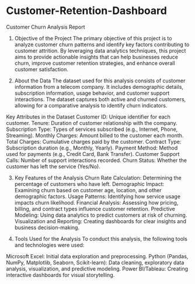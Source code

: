 # Customer-Retention-Dashboard

Customer Churn Analysis Report
1. Objective of the Project
The primary objective of this project is to analyze customer churn patterns and identify key factors contributing to customer attrition. By leveraging data analytics techniques, this project aims to provide actionable insights that can help businesses reduce churn, improve customer retention strategies, and enhance overall customer satisfaction.

2. About the Data
The dataset used for this analysis consists of customer information from a telecom company. It includes demographic details, subscription information, usage behavior, and customer support interactions. The dataset captures both active and churned customers, allowing for a comparative analysis to identify churn indicators.

Key Attributes in the Dataset
Customer ID: Unique identifier for each customer.
Tenure: Duration of customer relationship with the company.
Subscription Type: Types of services subscribed (e.g., Internet, Phone, Streaming).
Monthly Charges: Amount billed to the customer each month.
Total Charges: Cumulative charges paid by the customer.
Contract Type: Subscription duration (e.g., Monthly, Yearly).
Payment Method: Method used for payments (e.g., Credit Card, Bank Transfer).
Customer Support Calls: Number of support interactions recorded.
Churn Status: Whether the customer has left the service (Yes/No).

3. Key Features of the Analysis
Churn Rate Calculation: Determining the percentage of customers who have left.
Demographic Impact: Examining churn based on customer age, location, and other demographic factors.
Usage Patterns: Identifying how service usage impacts churn likelihood.
Financial Analysis: Assessing how pricing, billing, and contract types influence customer retention.
Predictive Modeling: Using data analytics to predict customers at risk of churning.
Visualization and Reporting: Creating dashboards for clear insights and business decision-making.

4. Tools Used for the Analysis
To conduct this analysis, the following tools and technologies were used:

Microsoft Excel: Initial data exploration and preprocessing.
Python (Pandas, NumPy, Matplotlib, Seaborn, Scikit-learn): Data cleaning, exploratory data analysis, visualization, and predictive modeling.
Power BI/Tableau: Creating interactive dashboards for visual storytelling.
